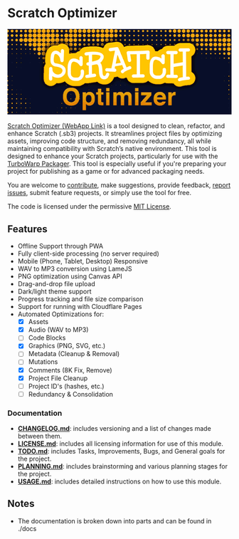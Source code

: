 # Scratch Optimizer
![Scratch Optimizer Banner Image](./public/img/banner.png)

<a href="https://scratch-optimizer.cyopsys.com" target="_blank">Scratch Optimizer (WebApp Link)</a>
is a tool designed to clean, refactor, and enhance Scratch (.sb3) projects. It streamlines 
project files by optimizing assets, improving code structure, and removing redundancy, all 
while maintaining compatibility with Scratch’s native environment. This tool is designed to 
enhance your Scratch projects, particularly for use with the 
<a href="https://packager.turbowarp.org" target="_blank">TurboWarp Packager</a>. 
This tool is especially useful if you're preparing your project for publishing as a game 
or for advanced packaging needs.

You are welcome to [contribute](docs/CONTRIBUTE.md), make suggestions, provide feedback, 
[report issues](https://github.com/aliasfoxkde/scratch-optimizer/issues), submit feature requests, 
or simply use the tool for free.

The code is licensed under the permissive [MIT License](https://mit-license.org).

## Features
* Offline Support through PWA
* Fully client-side processing (no server required)
* Mobile (Phone, Tablet, Desktop) Responsive
* WAV to MP3 conversion using LameJS
* PNG optimization using Canvas API
* Drag-and-drop file upload
* Dark/light theme support
* Progress tracking and file size comparison
* Support for running with Cloudflare Pages
* Automated Optimizations for:
  - [x] Assets
  - [x] Audio (WAV to MP3)
  - [ ] Code Blocks
  - [x] Graphics (PNG, SVG, etc.)
  - [ ] Metadata (Cleanup & Removal)
  - [ ] Mutations
  - [x] Comments (8K Fix, Remove)
  - [x] Project File Cleanup
  - [ ] Project ID's (hashes, etc.)
  - [ ] Redundancy & Consolidation
  
### Documentation
* [**CHANGELOG.md**](docs/CHANGELOG.md): includes versioning and a list of changes made between them.
* [**LICENSE.md**](docs/LICENSE.md): includes all licensing information for use of this module.
* [**TODO.md**](docs/PLANNING.md): includes Tasks, Improvements, Bugs, and General goals for the project.
* [**PLANNING.md**](docs/PLANNING.md): includes brainstorming and various planning stages for the project.
* [**USAGE.md**](docs/USAGE.md): includes detailed instructions on how to use this module.

## Notes
* The documentation is broken down into parts and can be found in ./docs
